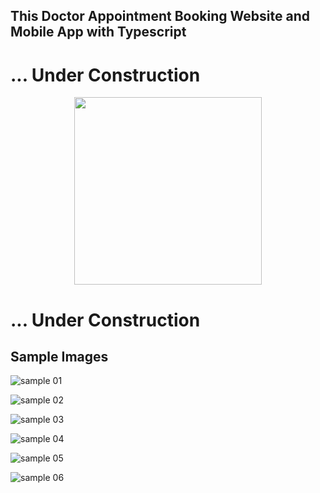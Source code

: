## This Doctor Appointment Booking Website and Mobile App with Typescript


# ... Under Construction

<p align="center">
  <img src="https://source.unsplash.com/Uu5fnOkFAdA" width="300">
</p>

# ... Under Construction

## Sample Images 

![sample 01](https://github.com/PavanGuptaZ/Tanager-Health/assets/144094802/6faeacb6-cff5-4fcb-bd03-9db56a3eb574)

![sample 02](https://github.com/PavanGuptaZ/Tanager-Health/assets/144094802/6b95f930-052a-48b7-88c9-d4b95263f5d1)

![sample 03](https://github.com/PavanGuptaZ/Tanager-Health/assets/144094802/496aed8e-5a60-43f9-8eca-7f8492ae6e8b)

![sample 04](https://github.com/PavanGuptaZ/Tanager-Health/assets/144094802/1c1d1c71-c373-4414-bdd1-07f9a54ab6c3)

![sample 05](https://github.com/PavanGuptaZ/Tanager-Health/assets/144094802/9762a8d5-de22-4d60-99b5-7a81f999dcec)

![sample 06](https://github.com/PavanGuptaZ/Tanager-Health/assets/144094802/650f068c-59e9-415b-aa49-155e6037d7f1)
